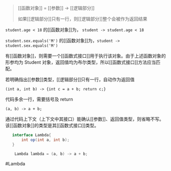 > [[函数对象]] = [[参数]] -> [[逻辑部分]]
> 
> 如果[[逻辑部分]]只有一行，则[[逻辑部分]]整个会被作为返回结果

`student.age < 18` 的[[函数对象]]为， `student -> student.age < 18`

`student.sex.equals('M')` 的[[函数对象]]为，`student -> student.sex.equals('M')`

有[[函数对象]]，则需要一个[[函数式接口]]用于执行该对象。由于上述函数对象的形参均为 Student 对象，返回值均为布尔类型，所以[[函数式接口]]方法应当匹配。

若明确指出[[参数]]类型，[[逻辑部分]]只有一行，自动作为返回值
   
`(int a, int b) -> {int c = a + b; return c;}` 
   
代码多余一行，需要括号及 return
   
`(a, b) -> a + b;` 
   
通过代码上下文（上下文中其接口）能确认[[参数]]、返回值类型，则省略不写。该[[函数对象]]的类型是其[[函数式接口]]类型。
   
```java
   interface Lambda{
	   int op(int a, int b);
   }

	Lambda lambda = (a, b) -> a + b;
```

#Lambda 